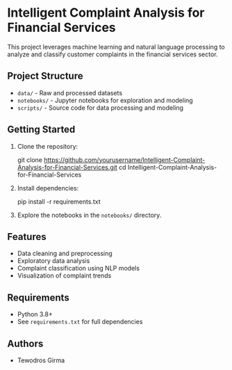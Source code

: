 # Intelligent Complaint Analysis for Financial Services

This project leverages machine learning and natural language processing to analyze and classify customer complaints in the financial services sector.

## Project Structure

- `data/` - Raw and processed datasets
- `notebooks/` - Jupyter notebooks for exploration and modeling
- `scripts/` - Source code for data processing and modeling

## Getting Started

1. Clone the repository:
   
    git clone https://github.com/yourusername/Intelligent-Complaint-Analysis-for-Financial-Services.git
    cd Intelligent-Complaint-Analysis-for-Financial-Services
 

2. Install dependencies:
  
    pip install -r requirements.txt


3. Explore the notebooks in the `notebooks/` directory.

## Features

- Data cleaning and preprocessing
- Exploratory data analysis
- Complaint classification using NLP models
- Visualization of complaint trends

## Requirements

- Python 3.8+
- See `requirements.txt` for full dependencies

## Authors

- Tewodros Girma

